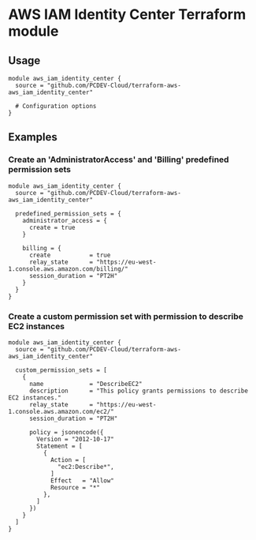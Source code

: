 # AWS IAM Identity Center Terraform module

## Usage

```hcl
module aws_iam_identity_center {
  source = "github.com/PCDEV-Cloud/terraform-aws-aws_iam_identity_center"

  # Configuration options
}
```

## Examples
### Create an 'AdministratorAccess' and 'Billing' predefined permission sets
```hcl
module aws_iam_identity_center {
  source = "github.com/PCDEV-Cloud/terraform-aws-aws_iam_identity_center"

  predefined_permission_sets = {
    administrator_access = {
      create = true
    }

    billing = {
      create           = true
      relay_state      = "https://eu-west-1.console.aws.amazon.com/billing/"
      session_duration = "PT2H"
    }
  }
}
```

### Create a custom permission set with permission to describe EC2 instances
```hcl
module aws_iam_identity_center {
  source = "github.com/PCDEV-Cloud/terraform-aws-aws_iam_identity_center"

  custom_permission_sets = [
    {
      name             = "DescribeEC2"
      description      = "This policy grants permissions to describe EC2 instances."
      relay_state      = "https://eu-west-1.console.aws.amazon.com/ec2/"
      session_duration = "PT2H"

      policy = jsonencode({
        Version = "2012-10-17"
        Statement = [
          {
            Action = [
              "ec2:Describe*",
            ]
            Effect   = "Allow"
            Resource = "*"
          },
        ]
      })
    }
  ]
}
```
